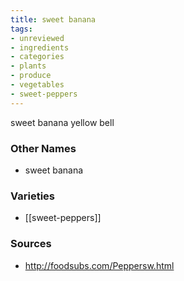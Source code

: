 ```yaml
---
title: sweet banana
tags:
- unreviewed
- ingredients
- categories
- plants
- produce
- vegetables
- sweet-peppers
---
```

sweet banana yellow bell

### Other Names

* sweet banana

### Varieties

* [[sweet-peppers]]

### Sources
* http://foodsubs.com/Peppersw.html
